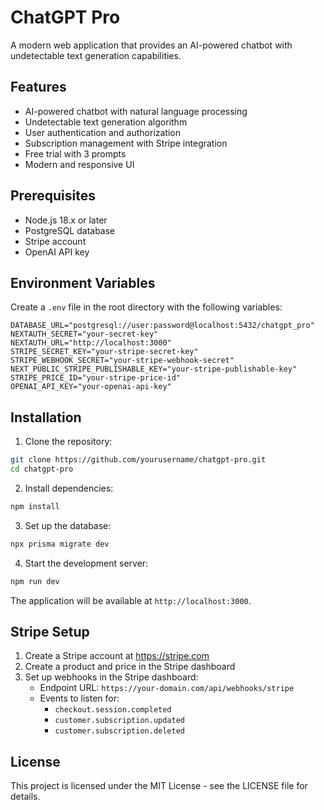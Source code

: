 # ChatGPT Pro

A modern web application that provides an AI-powered chatbot with undetectable text generation capabilities.

## Features

- AI-powered chatbot with natural language processing
- Undetectable text generation algorithm
- User authentication and authorization
- Subscription management with Stripe integration
- Free trial with 3 prompts
- Modern and responsive UI

## Prerequisites

- Node.js 18.x or later
- PostgreSQL database
- Stripe account
- OpenAI API key

## Environment Variables

Create a `.env` file in the root directory with the following variables:

```env
DATABASE_URL="postgresql://user:password@localhost:5432/chatgpt_pro"
NEXTAUTH_SECRET="your-secret-key"
NEXTAUTH_URL="http://localhost:3000"
STRIPE_SECRET_KEY="your-stripe-secret-key"
STRIPE_WEBHOOK_SECRET="your-stripe-webhook-secret"
NEXT_PUBLIC_STRIPE_PUBLISHABLE_KEY="your-stripe-publishable-key"
STRIPE_PRICE_ID="your-stripe-price-id"
OPENAI_API_KEY="your-openai-api-key"
```

## Installation

1. Clone the repository:
```bash
git clone https://github.com/yourusername/chatgpt-pro.git
cd chatgpt-pro
```

2. Install dependencies:
```bash
npm install
```

3. Set up the database:
```bash
npx prisma migrate dev
```

4. Start the development server:
```bash
npm run dev
```

The application will be available at `http://localhost:3000`.

## Stripe Setup

1. Create a Stripe account at https://stripe.com
2. Create a product and price in the Stripe dashboard
3. Set up webhooks in the Stripe dashboard:
   - Endpoint URL: `https://your-domain.com/api/webhooks/stripe`
   - Events to listen for:
     - `checkout.session.completed`
     - `customer.subscription.updated`
     - `customer.subscription.deleted`

## License

This project is licensed under the MIT License - see the LICENSE file for details.
